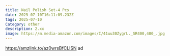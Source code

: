 ```yaml
---
title: Nail Polish Set-4 Pcs
date: 2025-07-10T16:11:09.232Z
tags: 2025-07-10
Category: other
description: 2.xx
image: https://m.media-amazon.com/images/I/41uu30ZygrL._SR400,400_.jpg
---
```

https://amzlink.to/az0wrsBfCLlSN  ad